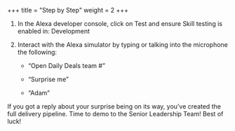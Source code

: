 +++
title = "Step by Step"
weight = 2
+++

1. In the Alexa developer console, click on Test and ensure Skill testing is enabled in: Development

2. Interact with the Alexa simulator by typing or talking into the microphone the following:

    - “Open Daily Deals team #”

    - “Surprise me”

    - “Adam”

If you got a reply about your surprise being on its way, you’ve created the full delivery pipeline. Time to demo to the Senior Leadership Team! Best of luck!

